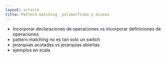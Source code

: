 ```yaml
---
layout: article
title: Pattern matching  polimorfismo y diseno
---
```

-   Incorporar declaraciones de operaciones vs incorporar definiciones de operaciones
-   pattern matching no es tan solo un switch
-   jerarquias acotadas vs jerarquias abiertas
-   ejemplos en scala

